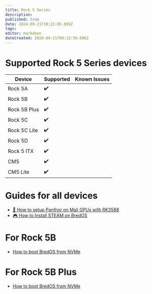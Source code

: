 ```yaml
---
title: Rock 5 Series
description: 
published: true
date: 2024-09-21T10:21:05.695Z
tags: 
editor: markdown
dateCreated: 2024-09-21T09:12:56.606Z
---
```


# Supported Rock 5 Series devices
| Device         | Supported | Known Issues |
|----------------|-----------|--------------|
| Rock 5A        | ✔️        |              |
| Rock 5B        | ✔️        |              |
| Rock 5B Plus   | ✔️        |              |
| Rock 5C        | ✔️        |              |
| Rock 5C Lite   | ✔️        |              |
| Rock 5D        | ✔️        |              |
| Rock 5 ITX     | ✔️        |              |
| CM5            | ✔️        |              |
| CM5 Lite       | ✔️        |              |

# Guides for all devices

-   [🐾 How to setup Panthor on Mali GPUs with RK3588](/en/how-to/how-to-setup-panthor)
-   [🎮  How to Install STEAM on BredOS](/en/how-to/how-to-install-steam)

# For Rock 5B

-   [How to boot BredOS from NVMe](/en/rock-5/how-to-boot-from-nvme)

# For Rock 5B Plus

-   [How to boot BredOS from NVMe](/en/rock-5/how-to-boot-from-nvme)